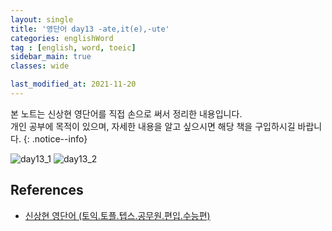 ```yaml
---
layout: single
title: '영단어 day13 -ate,it(e),-ute'
categories: englishWord
tag : [english, word, toeic]
sidebar_main: true
classes: wide

last_modified_at: 2021-11-20
---
```


본 노트는 신상현 영단어를 직접 손으로 써서 정리한 내용입니다. <br>개인 공부에 목적이 있으며, 자세한 내용을 알고 싶으시면 해당 책을 구입하시길 바랍니다.
{: .notice--info}


![day13_1](https://ingu627.github.io/images/english/day13_1.jpg)
![day13_2](https://ingu627.github.io/images/english/day13_2.jpg)

## References 

- [신상현 영단어 (토익.토플.텝스.공무원.편입.수능편)](https://www.aladin.co.kr/shop/wproduct.aspx?ItemId=126278788)
